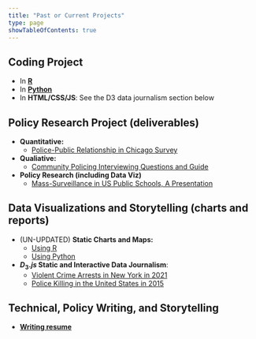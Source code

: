 ```yaml
---
title: "Past or Current Projects"
type: page
showTableOfContents: true
---
```



## Coding Project  


* In [**R**](/projects/R_coding/)
* In [**Python**](/projects/Python_coding/)
* In **HTML/CSS/JS**: See the D3 data journalism section below

## Policy Research Project (deliverables)

* **Quantitative:**
  - [Police-Public Relationship in Chicago Survey](/files/policing_survey.pdf)
* **Qualiative:**
  - [Community Policing Interviewing Questions and Guide](/files/policing_interview.pdf)
* **Policy Research (including Data Viz)**
  - [Mass-Surveillance in US Public Schools, A Presentation](https://docs.google.com/presentation/d/17wMyiju4kRFVLX0zGSvkHSU33lbmu57ISVDXEodyEvE/edit?usp=sharing)

## Data Visualizations and Storytelling (charts and reports)
 
* (UN-UPDATED) **Static Charts and Maps:**  
  - [Using R](/projects/Visualizations/static/R/)
  - [Using Python](/projects/Visualizations/static/Python/)
* **$D_3.js$ Static and Interactive Data Journalism**: 
  - [Violent Crime Arrests in New York in 2021](https://jcvincentliu.github.io/CAPP30239_FA22/NY_arrest/arrest.html)
  - [Police Killing in the United States in 2015](https://jcvincentliu.github.io/CAPP30239_FA22/police_shooting/police_killing.html)

## Technical, Policy Writing, and Storytelling

* [**Writing resume**](/projects/Writing/)

